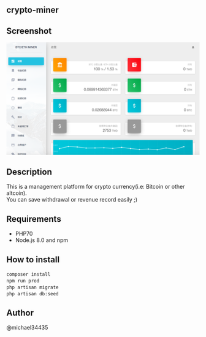 crypto-miner
---

## Screenshot
![Alt text](screenshot.png)

## Description
This is a management platform for crypto currency(i.e: Bitcoin or other altcoin).  
You can save withdrawal or revenue record easily ;)

## Requirements
* PHP70
* Node.js 8.0 and npm

## How to install
```bash
composer install
npm run prod
php artisan migrate
php artisan db:seed
```

## Author
@michael34435
